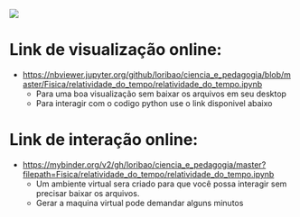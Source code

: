 ![](./imagens/notbook_tempo_relativo.gif)



# Link de visualização online:
- https://nbviewer.jupyter.org/github/loribao/ciencia_e_pedagogia/blob/master/Fisica/relatividade_do_tempo/relatividade_do_tempo.ipynb
    - Para uma boa visualização sem baixar os arquivos em seu desktop 
    - Para interagir com o codigo python use o link disponivel abaixo 


# Link de interação online:

- https://mybinder.org/v2/gh/loribao/ciencia_e_pedagogia/master?filepath=Fisica/relatividade_do_tempo/relatividade_do_tempo.ipynb
    - Um ambiente virtual sera criado para que você possa interagir sem precisar baixar os arquivos.
    - Gerar a maquina virtual pode demandar alguns minutos
